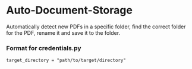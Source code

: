 # Auto-Document-Storage
Automatically detect new PDFs in a specific folder, find the correct folder for the PDF, rename it and save it to the folder.

### Format for credentials.py
```directory_to_clean = "path/to/directory"
target_directory = "path/to/target/directory"
```
